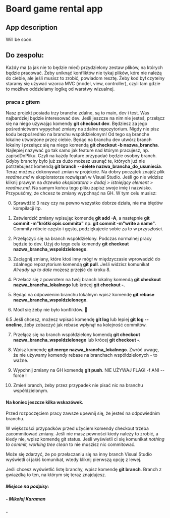 # Board game rental app

## App description

Will be soon.

## Do zespołu:

Każdy ma (a jak nie to będzie mieć) przydzielony zestaw plików, na których będzie pracować. Żeby uniknąć konfliktów nie tykaj plików, kóre nie należą do ciebie, ale jeśli musisz to zrobić, powiadom resztę. Żeby kod był czytelny staramy się używać wzorca MVC (model, view, controller), czyli tam gdzie to możliwe oddzielamy logikę od warstwy wizualnej.

### praca z gitem

Nasz projekt posiada trzy branche zdalne, są to main, dev i test. Was najbardziej będzie interesować dev. Jeśli jeszcze na nim nie jesteś, przełącz się na niego używając komendy **git checkout dev**. Będziesz za jego pośrednictwem wypychać zmiany na zdalne repozytorium. Nigdy nie pisz kodu bezpośrednio na branchu współdzielonym! Od tego są branche lokalne utworzone przez ciebie. Będąc na branchu dev utwórz branch lokalny i przełącz się na niego komendą **git checkout -b nazwa_brancha**. Najlepiej nazywać go tak samo jak feature nad którym pracujesz, np. zapisdDoPliku. Czyli na każdy feature przypadać będzie osobny branch. Gdyby branchy było już za dużo możesz usunąć te, których już nie potrzebujesz komendą **git branch --delete nazwa_brancha_do_usuniecia**. Teraz możesz dokonywać zmian w projekcie. Na dobry początek znajdź plik _readme.md_ w eksploratorze rozwiązań w Visual Studio. Jeśli go nie widzisz kliknij prawym na _drzewko eksploratora > dodaj > istniejący element > readme.md_. Na samym końcu tego pliku zapisz swoje imię i nazwisko. Przypuśćmy, że chcesz te zmiany wypchnąć na GH. W tym celu musisz:

0. Sprawdźić 3 razy czy na pewno wszystko dobrze działa, nie ma błędów kompilacji itp.

1. Zatwierdzić zmiany wpisując komendę **git add -A**, a następnie **git commit -m"krótki opis commita"** np. **git commit -m"write a name"**. Commity róbcie często i gęsto, podziękujecie sobie za to w przyszłości.

2. Przełączyć się na branch współdzielony. Podczas normalnej pracy będzie to dev. Użyj do tego celu komendy **git checkout nazwa_brancha_wspoldzielonego**.

3. Zaciągnij zmiany, które ktoś inny mógł w międzyczasie wprowadzić do zdalnego repozytorium komendą **git pull**. Jeśli widzisz komunikat _Already up to date_ możesz przejść do kroku 8.

4. Przełacz się z powrotem na twój branch lokalny komendą **git checkout nazwa_brancha_lokalnego** lub krócej **git checkout -**.

5. Będąc na odpowienim branchu lokalnym wpisz komendę **git rebase nazwa_brancha_wspoldzielonego**.

6. Módl się żeby nie było konfliktów. 🙏

6.5 Jeśli chcesz, możesz wpisać komendę **git log** lub lepiej **git log --oneline**, żeby zobaczyć jak rebase wpłynął na kolejność commitów.

7. Przełącz się na branch współdzielony komendą **git checkout nazwa_brancha_wspoldzielonego** lub krócej **git checkout -**.

8. Wpisz komendę **git merge nazwa_brancha_lokalnego**. Zwróć uwagę, że nie używamy komendy rebase na branchach współdzielonych - to ważne.

9. Wypchnij zmiany na GH komendą **git push**. NIE UŻYWAJ FLAGI -f ANI --force !

10. Zmień branch, żeby przez przypadek nie pisać nic na branchu współdzielonym.

#### Na koniec jeszcze kilka wskazówek.

Przed rozpoczęciem pracy zawsze upewnij się, że jesteś na odpowiednim branchu.

W większości przypadków przed użyciem komendy checkout trzeba zacommitować zmiany. Jeśli nie masz pewności kiedy należy to zrobić, a kiedy nie, wpisz komendę git status. Jeśli wyświetli ci się komunikat _nothing to commit, working tree clean_ to nie muszisz nic commitować.

Może się zdarzyć, że po przełaczaniu się na inny branch Visual Studio wyświetli ci jakiś komunikat, wtedy kliknij pierwszą opcję z lewej.

Jeśli chcesz wyświetlić listę branchy, wpisz komendę **git branch**. Branch z gwiazdką to ten, na którym się teraz znajdujesz.

##### Miejsce na podpisy:

##### - Mikołaj Karaman

##### -
